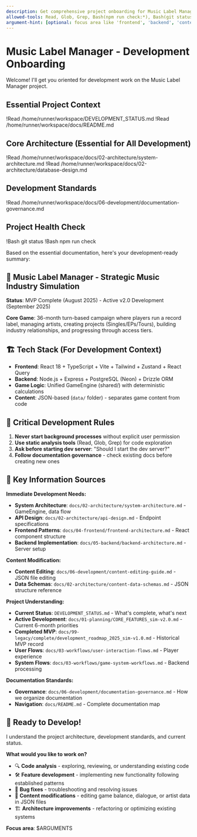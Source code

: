 ```yaml
---
description: Get comprehensive project onboarding for Music Label Manager development
allowed-tools: Read, Glob, Grep, Bash(npm run check:*), Bash(git status), Bash(lsof:*)
argument-hint: [optional: focus area like 'frontend', 'backend', 'content']
---
```


# Music Label Manager - Development Onboarding

Welcome! I'll get you oriented for development work on the Music Label Manager project.

## Essential Project Context
!Read /home/runner/workspace/DEVELOPMENT_STATUS.md
!Read /home/runner/workspace/docs/README.md

## Core Architecture (Essential for All Development)
!Read /home/runner/workspace/docs/02-architecture/system-architecture.md
!Read /home/runner/workspace/docs/02-architecture/database-design.md

## Development Standards
!Read /home/runner/workspace/docs/06-development/documentation-governance.md

## Project Health Check
!Bash git status
!Bash npm run check

Based on the essential documentation, here's your development-ready summary:

## 🎯 **Music Label Manager** - Strategic Music Industry Simulation
**Status**: MVP Complete (August 2025) - Active v2.0 Development (September 2025)

**Core Game**: 36-month turn-based campaign where players run a record label, managing artists, creating projects (Singles/EPs/Tours), building industry relationships, and progressing through access tiers.

## 🏗️ **Tech Stack** (For Development Context)
- **Frontend**: React 18 + TypeScript + Vite + Tailwind + Zustand + React Query  
- **Backend**: Node.js + Express + PostgreSQL (Neon) + Drizzle ORM
- **Game Logic**: Unified GameEngine (shared/) with deterministic calculations
- **Content**: JSON-based (`data/` folder) - separates game content from code

## 🚨 **Critical Development Rules**
1. **Never start background processes** without explicit user permission
2. **Use static analysis tools** (Read, Glob, Grep) for code exploration  
3. **Ask before starting dev server**: "Should I start the dev server?"
4. **Follow documentation governance** - check existing docs before creating new ones

## 📁 **Key Information Sources**

**Immediate Development Needs:**
- **System Architecture**: `docs/02-architecture/system-architecture.md` - GameEngine, data flow
- **API Design**: `docs/02-architecture/api-design.md` - Endpoint specifications
- **Frontend Patterns**: `docs/04-frontend/frontend-architecture.md` - React component structure
- **Backend Implementation**: `docs/05-backend/backend-architecture.md` - Server setup

**Content Modification:**
- **Content Editing**: `docs/06-development/content-editing-guide.md` - JSON file editing
- **Data Schemas**: `docs/02-architecture/content-data-schemas.md` - JSON structure reference

**Project Understanding:**
- **Current Status**: `DEVELOPMENT_STATUS.md` - What's complete, what's next
- **Active Development**: `docs/01-planning/CORE_FEATURES_sim-v2.0.md` - Current 6-month priorities
- **Completed MVP**: `docs/99-legacy/complete/development_roadmap_2025_sim-v1.0.md` - Historical MVP record
- **User Flows**: `docs/03-workflows/user-interaction-flows.md` - Player experience
- **System Flows**: `docs/03-workflows/game-system-workflows.md` - Backend processing

**Documentation Standards:**
- **Governance**: `docs/06-development/documentation-governance.md` - How we organize documentation
- **Navigation**: `docs/README.md` - Complete documentation map

## 🎯 **Ready to Develop!**

I understand the project architecture, development standards, and current status. 

**What would you like to work on?**
- 🔍 **Code analysis** - exploring, reviewing, or understanding existing code
- 🛠️ **Feature development** - implementing new functionality following established patterns  
- 🐛 **Bug fixes** - troubleshooting and resolving issues
- 📝 **Content modifications** - editing game balance, dialogue, or artist data in JSON files
- 🏗️ **Architecture improvements** - refactoring or optimizing existing systems

**Focus area**: $ARGUMENTS